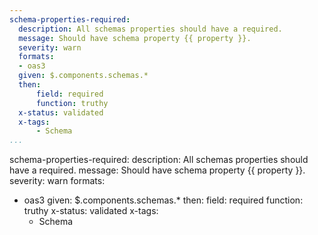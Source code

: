 ```yaml
---
schema-properties-required:
  description: All schemas properties should have a required.
  message: Should have schema property {{ property }}.
  severity: warn
  formats:
  - oas3
  given: $.components.schemas.*
  then:
      field: required
      function: truthy
  x-status: validated
  x-tags:
      - Schema         
...
```

schema-properties-required:
  description: All schemas properties should have a required.
  message: Should have schema property {{ property }}.
  severity: warn
  formats:
  - oas3
  given: $.components.schemas.*
  then:
      field: required
      function: truthy
  x-status: validated
  x-tags:
      - Schema  